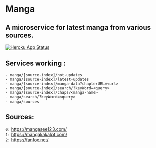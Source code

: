 # Manga
## A microservice for latest manga from various sources.

[![Heroku App Status](https://heroku-shields.herokuapp.com/manganode)](https://manganode.herokuapp.com)

## Services working :

```
- manga/[source-index]/hot-updates
- manga/[source-index]/latest-updates
- manga/[source-index]/manga-data?chapterURL=<url>
- manga/[source-index]/search/?keyWord=<query>
- manga/[source-index]/chaps/<manga-name>
- manga/search/?keyWord=<query>
- manga/sources

```

## Sources:

`0:` https://mangasee123.com/  
`1:` https://mangakakalot.com/  
`2:` https://fanfox.net/

